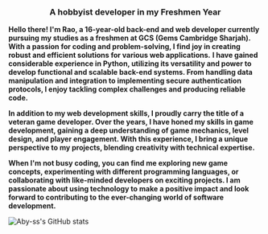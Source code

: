 <h3 align="center">A hobbyist developer in my Freshmen Year</h3>

**Hello there! I'm Rao, a 16-year-old back-end and web developer currently pursuing my studies as a freshmen at GCS (Gems Cambridge Sharjah). With a passion for coding and problem-solving, I find joy in creating robust and efficient solutions for various web applications.**
**I have gained considerable experience in Python, utilizing its versatility and power to develop functional and scalable back-end systems. From handling data manipulation and integration to implementing secure authentication protocols, I enjoy tackling complex challenges and producing reliable code.**

**In addition to my web development skills, I proudly carry the title of a veteran game developer. Over the years, I have honed my skills in game development, gaining a deep understanding of game mechanics, level design, and player engagement. With this experience, I bring a unique perspective to my projects, blending creativity with technical expertise.**

**When I'm not busy coding, you can find me exploring new game concepts, experimenting with different programming languages, or collaborating with like-minded developers on exciting projects. I am passionate about using technology to make a positive impact and look forward to contributing to the ever-changing world of software development.**

![Aby-ss's GitHub stats](https://github-readme-stats.vercel.app/api?username=Aby-ss&show_icons=true&theme=github_dark)


